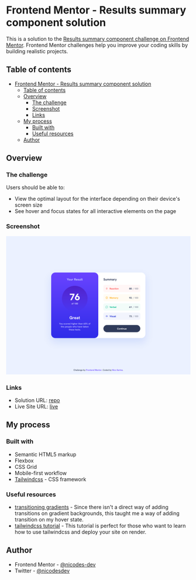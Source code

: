 # Frontend Mentor - Results summary component solution

This is a solution to the [Results summary component challenge on Frontend Mentor](https://www.frontendmentor.io/challenges/results-summary-component-CE_K6s0maV). Frontend Mentor challenges help you improve your coding skills by building realistic projects.

## Table of contents

- [Frontend Mentor - Results summary component solution](#frontend-mentor---results-summary-component-solution)
  - [Table of contents](#table-of-contents)
  - [Overview](#overview)
    - [The challenge](#the-challenge)
    - [Screenshot](#screenshot)
    - [Links](#links)
  - [My process](#my-process)
    - [Built with](#built-with)
    - [Useful resources](#useful-resources)
  - [Author](#author)

## Overview

### The challenge

Users should be able to:

- View the optimal layout for the interface depending on their device's screen size
- See hover and focus states for all interactive elements on the page

### Screenshot

![](./screenshot-desktop.png)

### Links

- Solution URL: [repo](https://github.com/nicodes-dev/fem-result-summary-component)
- Live Site URL: [live](https://result-summary-component-challenge.onrender.com/)

## My process

### Built with

- Semantic HTML5 markup
- Flexbox
- CSS Grid
- Mobile-first workflow
- [Tailwindcss](https://tailwindcss.com/) - CSS framework

### Useful resources

- [transitioning gradients](https://keithjgrant.com/posts/2017/07/transitioning-gradients/) - Since there isn't a direct way of adding transitions on gradient backgrounds, this taught me a way of adding transition on my hover state.
- [tailwindcss tutorial](https://www.youtube.com/watch?v=lCxcTsOHrjo&list=PL0Zuz27SZ-6M8znNpim8dRiICRrP5HPft&index=6&ab_channel=DaveGray) - This tutorial is perfect for those who want to learn how to use tailwindcss and deploy your site on render.

## Author

- Frontend Mentor - [@nicodes-dev](https://www.frontendmentor.io/profile/nicodes-dev)
- Twitter - [@nicodesdev](https://twitter.com/nicodesdev)
